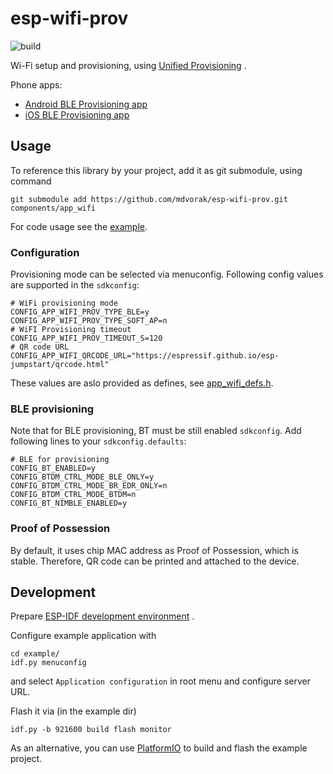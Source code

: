 # esp-wifi-prov

![build](https://github.com/mdvorak/esp-wifi-prov/workflows/build/badge.svg)

Wi-Fi setup and provisioning,
using [Unified Provisioning](https://docs.espressif.com/projects/esp-idf/en/latest/esp32/api-reference/provisioning/provisioning.html)
.

Phone apps:

* [Android BLE Provisioning app](https://play.google.com/store/apps/details?id=com.espressif.provble)
* [iOS BLE Provisioning app](https://apps.apple.com/in/app/esp-ble-provisioning/id1473590141)

## Usage

To reference this library by your project, add it as git submodule, using command

```shell
git submodule add https://github.com/mdvorak/esp-wifi-prov.git components/app_wifi
```

For code usage see the [example](./example/main/app_wifi_example_main.c).

### Configuration

Provisioning mode can be selected via menuconfig. Following config values are supported in the `sdkconfig`:

```
# WiFi provisioning mode
CONFIG_APP_WIFI_PROV_TYPE_BLE=y
CONFIG_APP_WIFI_PROV_TYPE_SOFT_AP=n
# WiFI Provisioning timeout
CONFIG_APP_WIFI_PROV_TIMEOUT_S=120
# QR code URL
CONFIG_APP_WIFI_QRCODE_URL="https://espressif.github.io/esp-jumpstart/qrcode.html"
```

These values are aslo provided as defines, see [app_wifi_defs.h](./include/app_wifi_defs.h).

### BLE provisioning

Note that for BLE provisioning, BT must be still enabled `sdkconfig`. Add following lines to your `sdkconfig.defaults`:

```
# BLE for provisioning
CONFIG_BT_ENABLED=y
CONFIG_BTDM_CTRL_MODE_BLE_ONLY=y
CONFIG_BTDM_CTRL_MODE_BR_EDR_ONLY=n
CONFIG_BTDM_CTRL_MODE_BTDM=n
CONFIG_BT_NIMBLE_ENABLED=y
```

### Proof of Possession

By default, it uses chip MAC address as Proof of Possession, which is stable. Therefore, QR code can be printed and
attached to the device.

## Development

Prepare [ESP-IDF development environment](https://docs.espressif.com/projects/esp-idf/en/latest/esp32/get-started/index.html#get-started-get-prerequisites)
.

Configure example application with

```
cd example/
idf.py menuconfig
```

and select `Application configuration` in root menu and configure server URL.

Flash it via (in the example dir)

```
idf.py -b 921600 build flash monitor
```

As an alternative, you can use [PlatformIO](https://docs.platformio.org/en/latest/core/installation.html) to build and
flash the example project.
